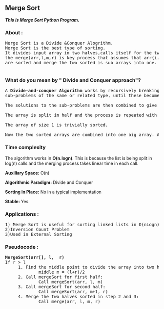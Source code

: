  <h2>Merge Sort</h2>
<b><i>This is Merge Sort Python Program.</i></b> 

<h3>About :</h3>
<pre>
Merge Sort is a Divide &Conquer Alogrithm.
Merge Sort is the best type of sorting. 
It divides input array in two halves,calls itself for the two halves.
the merge(arr,l,m,r) is key process that assumes that arr{i....m} and arr{m+1...r}
are sorted and merge the two sorted is sub arrays into one.
 </pre>

<h3>What do you mean by " Divide and Conquer approach"?</h3>

<pre>
A <b>Divide-and-conquer Algorithm</b> works by recursively breaking down a problem into two or more 
sub-problems of the same or related type, until these become simple enough to be solved directly. 

The solutions to the sub-problems are then combined to give a solution to the original problem.

The array is split in half and the process is repeated with each half until each half is of size 1 or 0. 

The array of size 1 is trivially sorted.

Now the two sorted arrays are combined into one big array. And this is continued until all the elements are combined and the array is sorted. 
</pre>
<h3>Time complexity</h3>

The algorithm works in <b>O(n.logn)</b>. This is because the list is being split in log(n) calls and the merging process takes linear time in each call.

<b>Auxiliary Space:</b> O(n)

<b>Algorithmic Paradigm:</b> Divide and Conquer

<b>Sorting In Place:</b> No in a typical implementation

<b>Stable:</b> Yes


<h3>Applications :</h3>
<pre>
1) Merge Sort is useful for sorting linked lists in O(nLogn) time.
2)Inversion Count Problem
3)Used in External Sorting
</pre>


<h3>Pseudocode :</h3>
<pre>
<b>MergeSort(arr[], l,  r)</b>
If r > l
     1. Find the middle point to divide the array into two halves:  
             middle m = (l+r)/2
     2. Call mergeSort for first half:   
             Call mergeSort(arr, l, m)
     3. Call mergeSort for second half:
             Call mergeSort(arr, m+1, r)
     4. Merge the two halves sorted in step 2 and 3:
             Call merge(arr, l, m, r)
             
             

</pre>
